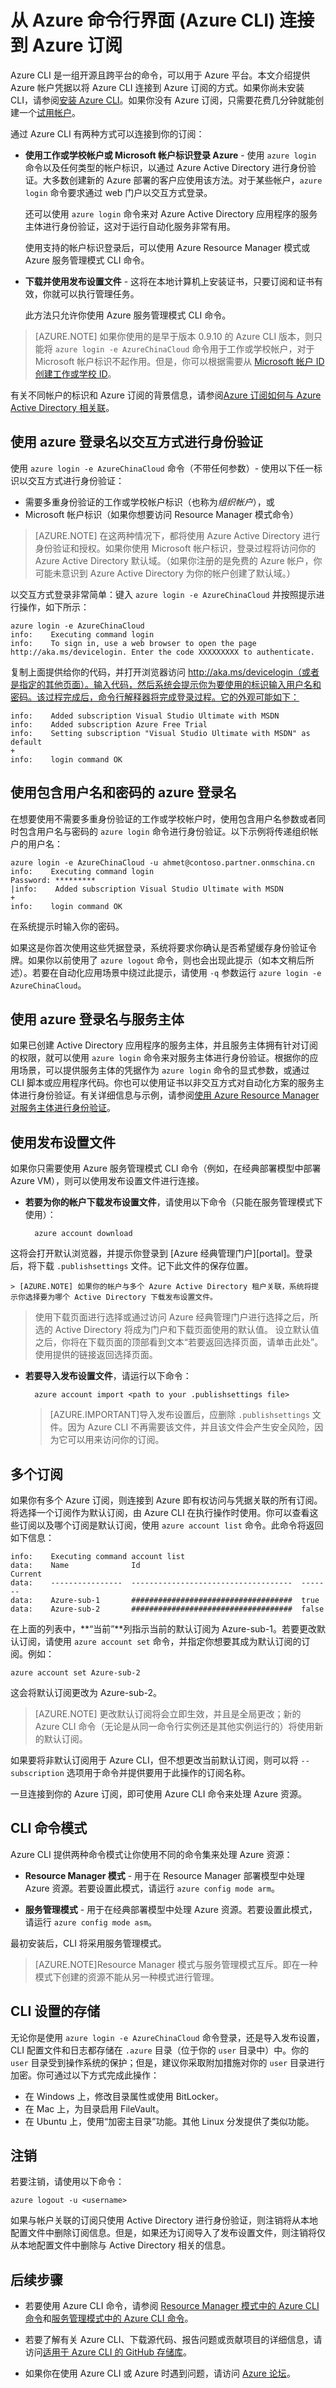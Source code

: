<!-- Remove authandsub -->
<properties
	pageTitle="通过 CLI 登录到 Azure | Azure"
	description="从适用于 Mac、Linux 和 Windows 的 Azure 命令行界面 (Azure CLI) 连接到 Azure 订阅"
	editor="tysonn"
	manager="timlt"
	documentationCenter=""
	authors="dlepow"
	services="virtual-machines-linux,virtual-network,storage,azure-resource-manager"
	tags="azure-resource-manager,azure-service-management"/>  


<tags
	ms.service="multiple"
	ms.date="07/13/2016"
	wacn.date="08/22/2016"/>


# 从 Azure 命令行界面 (Azure CLI) 连接到 Azure 订阅

Azure CLI 是一组开源且跨平台的命令，可以用于 Azure 平台。本文介绍提供 Azure 帐户凭据以将 Azure CLI 连接到 Azure 订阅的方式。如果你尚未安装 CLI，请参阅[安装 Azure CLI](/documentation/articles/xplat-cli-install/)。如果你没有 Azure 订阅，只需要花费几分钟就能创建一个[试用帐户](/pricing/1rmb-trial/)。

通过 Azure CLI 有两种方式可以连接到你的订阅：

* **使用工作或学校帐户或 Microsoft 帐户标识登录 Azure** - 使用 `azure login` 命令以及任何类型的帐户标识，以通过 Azure Active Directory 进行身份验证。大多数创建新的 Azure 部署的客户应使用该方法。对于某些帐户，`azure login` 命令要求通过 web 门户以交互方式登录。

    还可以使用 `azure login` 命令来对 Azure Active Directory 应用程序的服务主体进行身份验证，这对于运行自动化服务非常有用。
    
    使用支持的帐户标识登录后，可以使用 Azure Resource Manager 模式或 Azure 服务管理模式 CLI 命令。

* **下载并使用发布设置文件** - 这将在本地计算机上安装证书，只要订阅和证书有效，你就可以执行管理任务。

    此方法只允许你使用 Azure 服务管理模式 CLI 命令。

>[AZURE.NOTE] 如果你使用的是早于版本 0.9.10 的 Azure CLI 版本，则只能将 `azure login -e AzureChinaCloud` 命令用于工作或学校帐户，对于 Microsoft 帐户标识不起作用。但是，你可以根据需要从 [Microsoft 帐户 ID 创建工作或学校 ID](/documentation/articles/virtual-machines-windows-create-aad-work-id/)。

有关不同帐户的标识和 Azure 订阅的背景信息，请参阅[Azure 订阅如何与 Azure Active Directory 相关联](/documentation/articles/active-directory-how-subscriptions-associated-directory/)。

## 使用 azure 登录名以交互方式进行身份验证

使用 `azure login -e AzureChinaCloud` 命令（不带任何参数）- 使用以下任一标识以交互方式进行身份验证：

- 需要多重身份验证的工作或学校帐户标识（也称为*组织帐户*），或
- Microsoft 帐户标识（如果你想要访问 Resource Manager 模式命令）

> [AZURE.NOTE]  在这两种情况下，都将使用 Azure Active Directory 进行身份验证和授权。如果你使用 Microsoft 帐户标识，登录过程将访问你的 Azure Active Directory 默认域。（如果你注册的是免费的 Azure 帐户，你可能未意识到 Azure Active Directory 为你的帐户创建了默认域。）

以交互方式登录非常简单：键入 `azure login -e AzureChinaCloud` 并按照提示进行操作，如下所示：

	azure login -e AzureChinaCloud
	info:    Executing command login
	info:    To sign in, use a web browser to open the page http://aka.ms/devicelogin. Enter the code XXXXXXXXX to authenticate. 

复制上面提供给你的代码，并打开浏览器访问 http://aka.ms/devicelogin（或者是指定的其他页面）。输入代码，然后系统会提示你为要使用的标识输入用户名和密码。该过程完成后，命令行解释器将完成登录过程。它的外观可能如下：

	info:    Added subscription Visual Studio Ultimate with MSDN
	info:    Added subscription Azure Free Trial
	info:    Setting subscription "Visual Studio Ultimate with MSDN" as default
	+
	info:    login command OK

## 使用包含用户名和密码的 azure 登录名


在想要使用不需要多重身份验证的工作或学校帐户时，使用包含用户名参数或者同时包含用户名与密码的 `azure login` 命令进行身份验证。以下示例将传递组织帐户的用户名：

	azure login -e AzureChinaCloud -u ahmet@contoso.partner.onmschina.cn
	info:    Executing command login
	Password: *********
	|info:    Added subscription Visual Studio Ultimate with MSDN
	+
	info:    login command OK

在系统提示时输入你的密码。

如果这是你首次使用这些凭据登录，系统将要求你确认是否希望缓存身份验证令牌。如果你以前使用了 `azure logout` 命令，则也会出现此提示（如本文稍后所述）。若要在自动化应用场景中绕过此提示，请使用 `-q` 参数运行 `azure login -e AzureChinaCloud`。

   

## 使用 azure 登录名与服务主体

如果已创建 Active Directory 应用程序的服务主体，并且服务主体拥有针对订阅的权限，就可以使用 `azure login` 命令来对服务主体进行身份验证。根据你的应用场景，可以提供服务主体的凭据作为 `azure login` 命令的显式参数，或通过 CLI 脚本或应用程序代码。你也可以使用证书以非交互方式对自动化方案的服务主体进行身份验证。有关详细信息与示例，请参阅[使用 Azure Resource Manager 对服务主体进行身份验证](resource-group-authenticate-service-principal.md)。

## 使用发布设置文件

如果你只需要使用 Azure 服务管理模式 CLI 命令（例如，在经典部署模型中部署 Azure VM），则可以使用发布设置文件进行连接。

* **若要为你的帐户下载发布设置文件**，请使用以下命令（只能在服务管理模式下使用）：

		azure account download

这将会打开默认浏览器，并提示你登录到 [Azure 经典管理门户][portal]。登录后，将下载 `.publishsettings` 文件。记下此文件的保存位置。

    > [AZURE.NOTE] 如果你的帐户与多个 Azure Active Directory 租户关联，系统将提示你选择要为哪个 Active Directory 下载发布设置文件。

> 使用下载页面进行选择或通过访问 Azure 经典管理门户进行选择之后，所选的 Active Directory 将成为门户和下载页面使用的默认值。 设立默认值之后，你将在下载页面的顶部看到文本“若要返回选择页面，请单击此处”。使用提供的链接返回选择页面。

* **若要导入发布设置文件**，请运行以下命令：

		azure account import <path to your .publishsettings file>

	>[AZURE.IMPORTANT]导入发布设置后，应删除 `.publishsettings` 文件。因为 Azure CLI 不再需要该文件，并且该文件会产生安全风险，因为它可以用来访问你的订阅。

## 多个订阅

如果你有多个 Azure 订阅，则连接到 Azure 即有权访问与凭据关联的所有订阅。将选择一个订阅作为默认订阅，由 Azure CLI 在执行操作时使用。你可以查看这些订阅以及哪个订阅是默认订阅，使用 `azure account list` 命令。此命令将返回如下信息：

	info:    Executing command account list
	data:    Name              Id                                    Current
	data:    ----------------  ------------------------------------  -------
	data:    Azure-sub-1       ####################################  true
	data:    Azure-sub-2       ####################################  false

在上面的列表中，**“当前”**列指示当前的默认订阅为 Azure-sub-1。若要更改默认订阅，请使用 `azure account set` 命令，并指定你想要其成为默认订阅的订阅。例如：

	azure account set Azure-sub-2

这会将默认订阅更改为 Azure-sub-2。

> [AZURE.NOTE] 更改默认订阅将会立即生效，并且是全局更改；新的 Azure CLI 命令（无论是从同一命令行实例还是其他实例运行的）将使用新的默认订阅。

如果要将非默认订阅用于 Azure CLI，但不想更改当前默认订阅，则可以将 `--subscription` 选项用于命令并提供要用于此操作的订阅名称。

一旦连接到你的 Azure 订阅，即可使用 Azure CLI 命令来处理 Azure 资源。

## CLI 命令模式

Azure CLI 提供两种命令模式让你使用不同的命令集来处理 Azure 资源：

* **Resource Manager 模式** - 用于在 Resource Manager 部署模型中处理 Azure 资源。若要设置此模式，请运行 `azure config mode arm`。

* **服务管理模式** - 用于在经典部署模型中处理 Azure 资源。若要设置此模式，请运行 `azure config mode asm`。

最初安装后，CLI 将采用服务管理模式。

>[AZURE.NOTE]Resource Manager 模式与服务管理模式互斥。即在一种模式下创建的资源不能从另一种模式进行管理。

## CLI 设置的存储

无论你是使用 `azure login -e AzureChinaCloud` 命令登录，还是导入发布设置，CLI 配置文件和日志都存储在 `.azure` 目录（位于你的 `user` 目录中）中。你的 `user` 目录受到操作系统的保护；但是，建议你采取附加措施对你的 `user` 目录进行加密。你可通过以下方式完成此操作：

* 在 Windows 上，修改目录属性或使用 BitLocker。
* 在 Mac 上，为目录启用 FileVault。
* 在 Ubuntu 上，使用“加密主目录”功能。其他 Linux 分发提供了类似功能。

## 注销

若要注销，请使用以下命令：

	azure logout -u <username>

如果与帐户关联的订阅只使用 Active Directory 进行身份验证，则注销将从本地配置文件中删除订阅信息。但是，如果还为订阅导入了发布设置文件，则注销将仅从本地配置文件中删除与 Active Directory 相关的信息。
## 后续步骤

* 若要使用 Azure CLI 命令，请参阅 [Resource Manager 模式中的 Azure CLI 命令](/documentation/articles/azure-cli-arm-commands/)和[服务管理模式中的 Azure CLI 命令](/documentation/articles/virtual-machines-command-line-tools/)。

* 若要了解有关 Azure CLI、下载源代码、报告问题或贡献项目的详细信息，请访问[适用于 Azure CLI 的 GitHub 存储库](https://github.com/azure/azure-xplat-cli)。

* 如果你在使用 Azure CLI 或 Azure 时遇到问题，请访问 [Azure 论坛](https://social.msdn.microsoft.com/Forums/zh-cn/home?forum=azurescripting)。

<!---HONumber=Mooncake_0815_2016-->